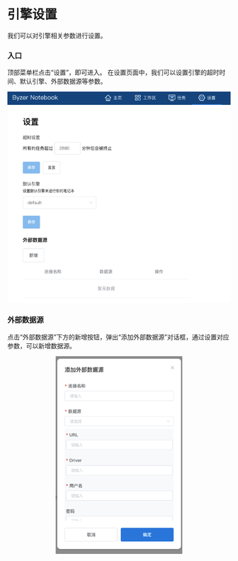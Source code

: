 # 引擎设置
我们可以对引擎相关参数进行设置。
### 入口
顶部菜单栏点击“设置”，即可进入。
在设置页面中，我们可以设置引擎的超时时间、默认引擎、外部数据源等参数。
<center><img style="zoom: 70%" src="/byzer-notebook/zh-cn/operation/images/settings_interface.png" /></center>

### 外部数据源
点击“外部数据源”下方的新增按钮，弹出“添加外部数据源”对话框，通过设置对应参数，可以新增数据源。

<center><img style="zoom: 70%" src="/byzer-notebook/zh-cn/operation/images/settings_add.png" /></center>


